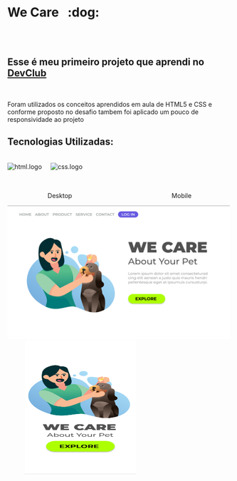 <h1>We Care &nbsp :dog:</h1>   
<br>
<br>
<h2>Esse é meu primeiro projeto que aprendi no <a href="https://rodolfomori.com/devclub">DevClub</a></h2>
<br>
<p>Foram utilizados os conceitos aprendidos em aula de HTML5 e CSS e conforme proposto no desafio tambem foi aplicado um pouco de responsividade ao projeto </p>
<h2>Tecnologias Utilizadas:</h2>
<br>
<div display="felx"> 
<img src="https://img.shields.io/badge/HTML5-E34F26?style=for-the-badge&logo=html5&logoColor=white" alt="html.logo" width="80px" height="30px" /> &nbsp &nbsp
<img src="https://img.shields.io/badge/CSS3-1572B6?style=for-the-badge&logo=css3&logoColor=white" alt="css.logo" width="80px" height="30px" />
</div>

<br>
<br>

<p align="center">Desktop&emsp;&emsp;&emsp;&emsp;&emsp;&emsp;&emsp;&emsp;&emsp;&emsp;&emsp;&emsp;&emsp;&emsp;&emsp;&emsp;Mobile</p>


<div display="flex">  
<img src="https://github.com/Phelipefb/We-Care/blob/main/assets/Desktop.png?raw=true"  width="500px" height="300px"  title="Desktop"/>
  &nbsp &nbsp &nbsp &nbsp &nbsp 
<img src="https://github.com/Phelipefb/We-Care/blob/main/assets/Mobile.png?raw=true" width="250px" height="300" title="Mobile"/>
</div>
